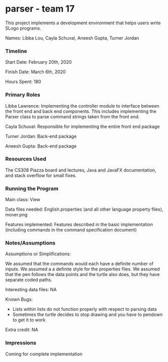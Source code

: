 parser - team 17
====
This project implements a development environment that helps users write SLogo programs.

Names: Libba Lou, Cayla Schuval, Aneesh Gupta, Turner Jordan

### Timeline
Start Date: February 20th, 2020

Finish Date: March 6th, 2020

Hours Spent: 180

### Primary Roles
Libba Lawrence: Implementing the controller module to interface between the front end and back end components. This includes implementing the Parser class to parse command strings taken from the front end.

Cayla Schuval: Responsible for implementing the entire front end package

Turner Jordan: Back-end package

Aneesh Gupta: Back-end package

### Resources Used
The CS308 Piazza board and lectures, Java and JavaFX documentation, and stack overflow for small fixes. 

### Running the Program
Main class: View

Data files needed: English.properties (and all other language property files), mover.png

Features implemented: Features described in the basic implementation (including commands in the command specification document)

### Notes/Assumptions
Assumptions or Simplifications:  

We assumed that the commands would each have a definite number of inputs.
We assumed a a definite style for the properties files.
We assumed that the pen follows the data points and the turtle also does, but they have separate coded paths. 

Interesting data files: NA

Known Bugs: 

* Lists within lists do not function properly with respect to parsing data
* Sometimes the turtle decides to stop drawing and you have to pendown to get it to work

Extra credit: NA

### Impressions
Coming for complete implementation
